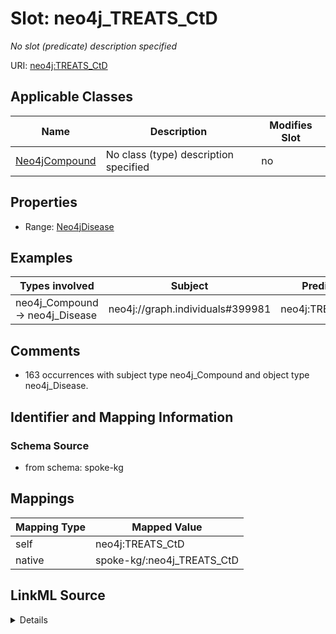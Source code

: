 

# Slot: neo4j_TREATS_CtD


_No slot (predicate) description specified_





URI: [neo4j:TREATS_CtD](neo4j://graph.schema#TREATS_CtD)



<!-- no inheritance hierarchy -->





## Applicable Classes

| Name | Description | Modifies Slot |
| --- | --- | --- |
| [Neo4jCompound](../classes/Neo4jCompound.md) | No class (type) description specified |  no  |







## Properties

* Range: [Neo4jDisease](../classes/Neo4jDisease.md)






## Examples

| Types involved | Subject | Predicate | Object |
| --- | --- | --- | --- |
| neo4j_Compound → neo4j_Disease | neo4j://graph.individuals#399981 | neo4j:TREATS_CtD | neo4j://graph.individuals#145652 |


## Comments

* 163 occurrences with subject type neo4j_Compound and object type neo4j_Disease.

## Identifier and Mapping Information







### Schema Source


* from schema: spoke-kg




## Mappings

| Mapping Type | Mapped Value |
| ---  | ---  |
| self | neo4j:TREATS_CtD |
| native | spoke-kg/:neo4j_TREATS_CtD |




## LinkML Source

<details>
```yaml
name: neo4j_TREATS_CtD
description: No slot (predicate) description specified
comments:
- 163 occurrences with subject type neo4j_Compound and object type neo4j_Disease.
examples:
- description: neo4j_Compound → neo4j_Disease
  object:
    example_object: neo4j://graph.individuals#145652
    example_predicate: neo4j:TREATS_CtD
    example_subject: neo4j://graph.individuals#399981
from_schema: spoke-kg
rank: 1000
slot_uri: neo4j:TREATS_CtD
alias: neo4j_TREATS_CtD
domain_of:
- neo4j_Compound
range: neo4j_Disease

```
</details>